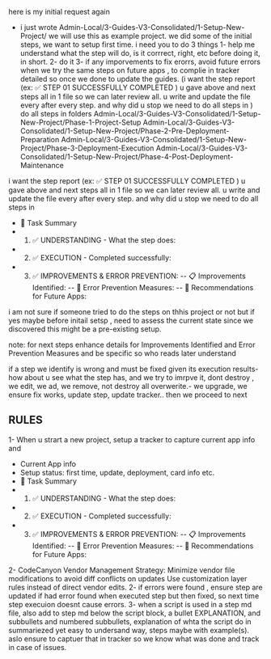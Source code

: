 
here is my initial request again

- i just wrote Admin-Local/3-Guides-V3-Consolidated/1-Setup-New-Project/
we will use this as example project. we did some of the initial steps, we want to setup first time. i need you to do 3 things
1- help me understand what the step will do, is it corrrect, right, etc before doing it, in short.
2- do it
3- if any imporvements to fix erorrs, avoid future errors when we try the same steps on future apps , to complie in tracker detailed so once we done to update the guides. (i want the step report (ex: ✅ STEP 01 SUCCESSFULLY COMPLETED
) u gave above and next steps all in 1 file so we can later review all. u write and update the file every after every step. and why did u stop we need to do all steps in 
)
do all steps in folders 
Admin-Local/3-Guides-V3-Consolidated/1-Setup-New-Project/Phase-1-Project-Setup
Admin-Local/3-Guides-V3-Consolidated/1-Setup-New-Project/Phase-2-Pre-Deployment-Preparation
Admin-Local/3-Guides-V3-Consolidated/1-Setup-New-Project/Phase-3-Deployment-Execution
Admin-Local/3-Guides-V3-Consolidated/1-Setup-New-Project/Phase-4-Post-Deployment-Maintenance


i want the step report (ex: ✅ STEP 01 SUCCESSFULLY COMPLETED
) u gave above and next steps all in 1 file so we can later review all. u write and update the file every after every step. and why did u stop we need to do all steps in 
- 🎯 Task Summary
- 1. ✅ UNDERSTANDING - What the step does:
- 2. ✅ EXECUTION - Completed successfully:
- 3. ✅ IMPROVEMENTS & ERROR PREVENTION:
-- 📋 Improvements Identified:
-- 🚨 Error Prevention Measures:
-- 🔧 Recommendations for Future Apps:


i am not sure if someone tried to do the steps on thhis project or not but if yes maybe before initail setsp , need to assess the current state since we discovered this might be a pre-existing setup.



note: for next steps enhance details for Improvements Identified and Error Prevention Measures and be specific so who reads later understand

if a step we identify is wrong and must be fixed given its execution results- how about u see what the step has, and we try to imrpve it, dont destroy , we edit, we ad, we remove, not destroy all overwerite.- we upgrade, we ensure fix works, update step, update tracker.. then we proceed to next


## RULES
1- When u strart a new project, setup a tracker to capture current app info and 
- Current App info
- Setup status: first time, update, deployment, card info etc.
- 🎯 Task Summary
- 1. ✅ UNDERSTANDING - What the step does:
- 2. ✅ EXECUTION - Completed successfully:
- 3. ✅ IMPROVEMENTS & ERROR PREVENTION:
-- 📋 Improvements Identified:
-- 🚨 Error Prevention Measures:
-- 🔧 Recommendations for Future Apps:


2- CodeCanyon Vendor Management Strategy:
Minimize vendor file modifications to avoid diff conflicts on updates
Use customization layer rules instead of direct vendor edits.
2-  if errors were found , ensure step are updated if had error found when executed step but then fixed, so next time step execuion doesnt cause errors.
3- when a script is used in a step md file, also add to step md below the script block, a bullet EXPLANATION, and subbullets and numbered subbullets,   explanation of whta the script do in summariezed yet easy to undersand way, steps maybe with example(s). aslo ensure to captuer that in tracker so we know what was done and track in case of issues.